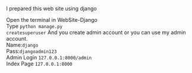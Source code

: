 I prepared this web site using django

Open the terminal in WebSite-Django<br>Type
<code>python manage.py createsuperuser</code>
And you create admin account or you can use my admin account.<br>
Name:<code>django</code><br>Pass:<code>djangoadmin123</code><br>
Admin Login 
<code>127.0.0.1:8000/admin</code><br>
Index Page
<code>127.0.0.1:8000</code>
